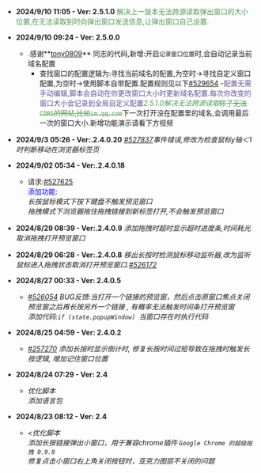 - **2024/9/10 11:05 - Ver: 2.5.1.0** </span><span style="color: #529654;">解决上一版本无法跨源读取弹出窗口的大小位置,在无法读取到时向弹出窗口发送信息,让弹出窗口自己设置.</span>
- **2024/9/10 09:24 - Ver: 2.5.0.0**
    - .感谢**[tony0809](https://greasyfork.org/zh-CN/users/20361)** 同志的代码,新增:开启`记录窗口位置`时,会自动记录当前域名配置
      - 查找窗口的配置逻辑为:寻找当前域名的配置,为空时→寻找自定义窗口配置,为空时→使用脚本自带配置.配置规则见以下[#529654](https://greasyfork.org/zh-CN/scripts/504880-small-window-preview/discussions/258301#comment-529654)
     -<span style="color: #615296;">配置无需手动编辑,脚本会自动在你更改窗口大小时更新域名配置.每次你改变的窗口大小会记录到全局自定义配置</span><span style="color: #529654;">*2.5.1.0解决无法跨源读取*<s>除了无法`CORS`的网站,比如`im.qq.com`</s></span>下一次打开没在配置里的域名,会调用最后一次的窗口大小.新增功能演示请看下方视频

- **2024/9/3 05:26 - Ver:.2.4.0.20** *[#527837](https://greasyfork.org/zh-CN/scripts/504880-small-window-preview/discussions/258301#comment-527837)事件错误,修改为检查鼠标y轴＜1时判断移动在浏览器标签页*
- **2024/9/02 05:34 - Ver:.2.4.0.18** 
  - 请求:[#527625](https://greasyfork.org/zh-CN/scripts/504880-small-window-preview/discussions/258301#comment-527625)<br><span style="color: blue;">添加功能:</span><br>*长按鼠标模式下按下键盘不触发预览窗口<br>拖拽模式下浏览器拖住拖拽链接到新标签打开,不会触发预览窗口*
- **2024/8/29 08:39 - Ver:.2.4.0.9** *添加拖拽时超时显示超时进度条,时间耗光取消拖拽打开预览窗口*
- **2024/8/29 06:28 - Ver:.2.4.0.8** *移出长按时检测鼠标移动监听器,改为监听鼠标进入拖拽状态取消打开预览窗口.[#526172](https://greasyfork.org/zh-CN/scripts/504880-small-window-preview/discussions/257270#comment-526172)*
- **2024/8/27 00:33 - Ver: 2.4.0.5** 
  - *[#526054](https://greasyfork.org/zh-CN/scripts/504880-small-window-preview/discussions/257270#comment-526054) BUG反馈:当打开一个链接的预览窗，然后点击原窗口焦点关闭预览窗之后再长按另外一个链接 , 有概率无法触发时间条打开预览窗<br>添加代码:`if (state.popupWindow) `当窗口存在时执行代码*
  

- **2024/8/25 04:59 - Ver: 2.4.0.2**
  - *[#257270](https://greasyfork.org/zh-CN/scripts/504880/discussions/257270) 添加长按时显示倒计时, 修复长按时间过短导致在拖拽时触发长按逻辑, 增加记住窗口位置*

- **2024/8/24 07:29 - Ver: 2.4**
  - *优化脚本<br>添加语言包*

- **2024/8/23 08:12 - Ver: 2.4**
  - *<优化脚本<br>添加长按链接弹出小窗口，用于兼容chrome插件 `Google Chrome 的超级拖拽 0.9.9`<br>修复点击小窗口右上角关闭按钮时，亚克力图层不关闭的问题*
